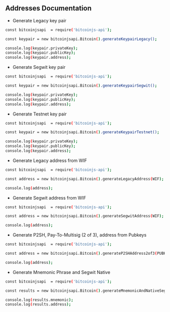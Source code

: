 ## Addresses Documentation

* Generate Legacy key pair

``` bash
const bitcoinjsapi  = require('bitcoinjs-api');

const keypair = new bitcoinjsapi.Bitcoin().generateKeypairLegacy();

console.log(keypair.privateKey);
console.log(keypair.publicKey);
console.log(keypair.address);
```

* Generate Segwit key pair

``` bash
const bitcoinjsapi  = require('bitcoinjs-api');

const keypair = new bitcoinjsapi.Bitcoin().generateKeypairSegwit();

console.log(keypair.privateKey);
console.log(keypair.publicKey);
console.log(keypair.address);
```

* Generate Testnet key pair

``` bash
const bitcoinjsapi  = require('bitcoinjs-api');

const keypair = new bitcoinjsapi.Bitcoin().generateKeypairTestnet();

console.log(keypair.privateKey);
console.log(keypair.publicKey);
console.log(keypair.address);
```

* Generate Legacy address from WIF

``` bash
const bitcoinjsapi  = require('bitcoinjs-api');

const address = new bitcoinjsapi.Bitcoin().generateLegacyAddress(WIF);

console.log(address);
```

* Generate Segwit address from WIF

``` bash
const bitcoinjsapi  = require('bitcoinjs-api');

const address = new bitcoinjsapi.Bitcoin().generateSegwitAddress(WIF);

console.log(address);
```

* Generate P2SH, Pay-To-Multisig (2 of 3), address from Pubkeys

``` bash
const bitcoinjsapi  = require('bitcoinjs-api');

const address = new bitcoinjsapi.Bitcoin().generateP2SHAddress2of3(PUBKEY1, PUBKEY2, PUBKEY3);

console.log(address);
```

* Generate Mnemonic Phrase and Segwit Native

``` bash
const bitcoinjsapi  = require('bitcoinjs-api');

const results = new bitcoinjsapi.Bitcoin().generateMnemonicAndNativeSegwit(NETWORK);

console.log(results.mnemonic);
console.log(results.address);
```
